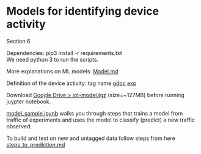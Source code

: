 # Models for identifying device activity 
Section 6
 
Dependencies: pip3 install -r requirements.txt   
We need python 3 to run the scripts. 

More explanations on ML models: [Model.md](Model.md)

Definition of the device activity: tag name 
[gdoc exp](https://docs.google.com/document/d/1_s6brtocKG0zpdTVNWOxZZdJ1WSkJKKw9gbZh_32WJU/edit)

Download [Google Drive > iot-model.tgz](https://drive.google.com/open?id=1lMqZ5qx6ATqIIiLOdTYcSm6RliK1F7vA) (size=~127MB) before running juypter notebook.

[model_sample.ipynb](model_sample.ipynb) walks you through steps that trains a model from traffic of experiments and uses the model to classify (predict) a new traffic observed.

To build and test on new and untagged data follow steps from here [steps_to_prediction.md](steps_to_prediction.md)